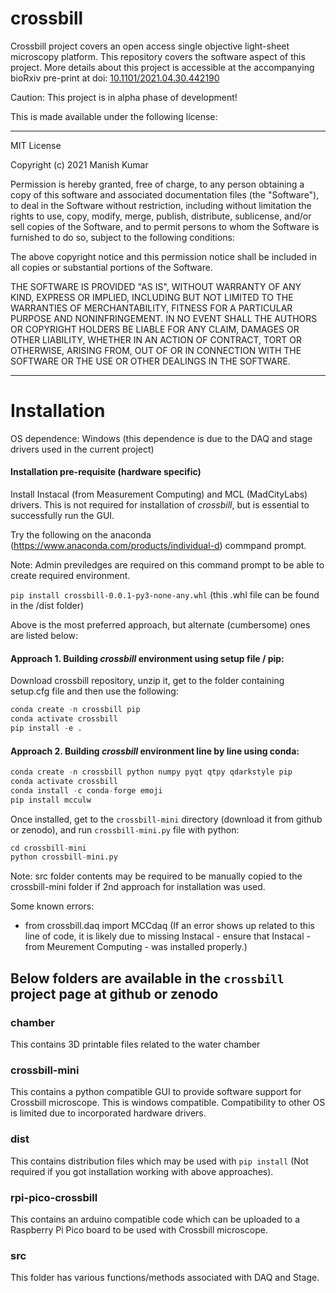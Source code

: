 # crossbill
Crossbill project covers an open access single objective light-sheet microscopy platform. 
This repository covers the software aspect of this project. More details about this project is accessible at the accompanying bioRxiv pre-print at doi: [10.1101/2021.04.30.442190](https://www.biorxiv.org/content/10.1101/2021.04.30.442190v1.full)

Caution: This project is in alpha phase of development!

This is made available under the following license:
____________________________
MIT License

Copyright (c) 2021 Manish Kumar

Permission is hereby granted, free of charge, to any person obtaining a copy
of this software and associated documentation files (the "Software"), to deal
in the Software without restriction, including without limitation the rights
to use, copy, modify, merge, publish, distribute, sublicense, and/or sell
copies of the Software, and to permit persons to whom the Software is
furnished to do so, subject to the following conditions:

The above copyright notice and this permission notice shall be included in all
copies or substantial portions of the Software.

THE SOFTWARE IS PROVIDED "AS IS", WITHOUT WARRANTY OF ANY KIND, EXPRESS OR
IMPLIED, INCLUDING BUT NOT LIMITED TO THE WARRANTIES OF MERCHANTABILITY,
FITNESS FOR A PARTICULAR PURPOSE AND NONINFRINGEMENT. IN NO EVENT SHALL THE
AUTHORS OR COPYRIGHT HOLDERS BE LIABLE FOR ANY CLAIM, DAMAGES OR OTHER
LIABILITY, WHETHER IN AN ACTION OF CONTRACT, TORT OR OTHERWISE, ARISING FROM,
OUT OF OR IN CONNECTION WITH THE SOFTWARE OR THE USE OR OTHER DEALINGS IN THE
SOFTWARE.
____________________________

# Installation

OS dependence: Windows
(this dependence is due to the DAQ and stage drivers used in the current project)

#### Installation pre-requisite (hardware specific)
Install Instacal (from Measurement Computing) and MCL (MadCityLabs) drivers. This is not required for installation of *crossbill*, but is essential to successfully run the GUI. 

Try the following on the anaconda (https://www.anaconda.com/products/individual-d) commpand prompt. 

Note: Admin previledges are required on this command prompt to be able to create required environment.

`pip install crossbill-0.0.1-py3-none-any.whl` (this .whl file can be found in the /dist folder)

Above is the most preferred approach, but alternate (cumbersome) ones are listed below:

#### Approach 1. Building *crossbill* environment using setup file / pip:  

  Download crossbill repository, unzip it, get to the folder containing setup.cfg file and then use the following:
  
  ```python
  conda create -n crossbill pip
  conda activate crossbill
  pip install -e . 
  ```

#### Approach 2. Building *crossbill* environment line by line using conda:

  ```python
  conda create -n crossbill python numpy pyqt qtpy qdarkstyle pip
  conda activate crossbill
  conda install -c conda-forge emoji
  pip install mcculw 
  ```

Once installed, get to the `crossbill-mini` directory (download it from github or zenodo), and run `crossbill-mini.py` file with python:

```python
cd crossbill-mini
python crossbill-mini.py
```
Note: src folder contents may be required to be manually copied to the crossbill-mini folder if 2nd approach for installation was used. 

Some known errors:
- from crossbill.daq import MCCdaq
(If an error shows up related to this line of code, it is likely due to missing Instacal - ensure that Instacal - from Meurement Computing - was installed properly.)

## Below folders are available in the `crossbill` project page at github or zenodo

### chamber
This contains 3D printable files related to the water chamber

### crossbill-mini
This contains a python compatible GUI to provide software support for Crossbill microscope.
This is windows compatible. Compatibility to other OS is limited due to incorporated hardware drivers.

### dist
This contains distribution files which may be used with `pip install` (Not required if you got installation working with above approaches). 

### rpi-pico-crossbill
This contains an arduino compatible code which can be uploaded to a Raspberry Pi Pico board to be used with Crossbill microscope.

### src
This folder has various functions/methods associated with DAQ and Stage.
